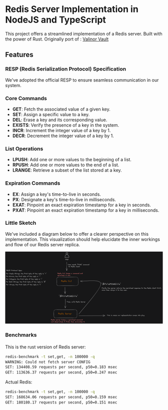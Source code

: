 # Redis Server Implementation in NodeJS and TypeScript

This project offers a streamlined implementation of a Redis server. Built with the power of Rust. Originally port of : [Valinor Vault](https://github.com/ogzhanolguncu/valinor-vault/)

## Features

### RESP (Redis Serialization Protocol) Specification

We've adopted the official RESP to ensure seamless communication in our system.

### Core Commands

- **GET**: Fetch the associated value of a given key.
- **SET**: Assign a specific value to a key.
- **DEL**: Erase a key and its corresponding value.
- **EXISTS**: Verify the presence of a key in the system.
- **INCR**: Increment the integer value of a key by 1.
- **DECR**: Decrement the integer value of a key by 1.

### List Operations

- **LPUSH**: Add one or more values to the beginning of a list.
- **RPUSH**: Add one or more values to the end of a list.
- **LRANGE**: Retrieve a subset of the list stored at a key.

### Expiration Commands

- **EX**: Assign a key's time-to-live in seconds.
- **PX**: Designate a key's time-to-live in milliseconds.
- **EXAT**: Pinpoint an exact expiration timestamp for a key in seconds.
- **PXAT**: Pinpoint an exact expiration timestamp for a key in milliseconds.

### Little Sketch

We've included a diagram below to offer a clearer perspective on this implementation. This visualization should help elucidate the inner workings and flow of our Redis server replica.

![Redis Flow](./redis-flow.png)

### Benchmarks

####

This is the rust version of Redis server:
```bash
redis-benchmark -t set,get, -n 100000 -q
WARNING: Could not fetch server CONFIG
SET: 134408.59 requests per second, p50=0.183 msec
GET: 113636.37 requests per second, p50=0.247 msec
```

Actual Redis:
```bash
redis-benchmark -t set,get, -n 100000 -q
SET: 168634.06 requests per second, p50=0.159 msec
GET: 180180.17 requests per second, p50=0.151 msec
```